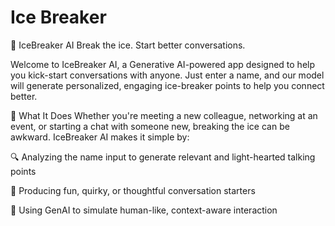 # Ice Breaker

🧊 IceBreaker AI
Break the ice. Start better conversations.

Welcome to IceBreaker AI, a Generative AI-powered app designed to help you kick-start conversations with anyone. Just enter a name, and our model will generate personalized, engaging ice-breaker points to help you connect better.

🚀 What It Does
Whether you're meeting a new colleague, networking at an event, or starting a chat with someone new, breaking the ice can be awkward. IceBreaker AI makes it simple by:

🔍 Analyzing the name input to generate relevant and light-hearted talking points

💬 Producing fun, quirky, or thoughtful conversation starters

🤖 Using GenAI to simulate human-like, context-aware interaction

